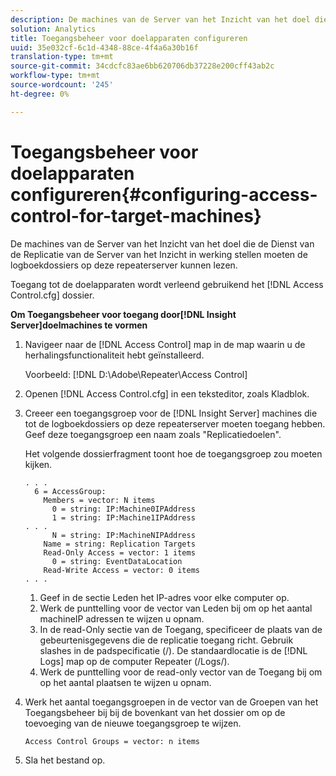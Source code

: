 ```yaml
---
description: De machines van de Server van het Inzicht van het doel die de Dienst van de Replicatie van de Server van het Inzicht in werking stellen moeten de logboekdossiers op deze repeaterserver kunnen lezen.
solution: Analytics
title: Toegangsbeheer voor doelapparaten configureren
uuid: 35e032cf-6c1d-4348-88ce-4f4a6a30b16f
translation-type: tm+mt
source-git-commit: 34cdcfc83ae6bb620706db37228e200cff43ab2c
workflow-type: tm+mt
source-wordcount: '245'
ht-degree: 0%

---
```



# Toegangsbeheer voor doelapparaten configureren{#configuring-access-control-for-target-machines}

De machines van de Server van het Inzicht van het doel die de Dienst van de Replicatie van de Server van het Inzicht in werking stellen moeten de logboekdossiers op deze repeaterserver kunnen lezen.

Toegang tot de doelapparaten wordt verleend gebruikend het [!DNL Access Control.cfg] dossier.

**Om Toegangsbeheer voor toegang door[!DNL Insight Server]doelmachines te vormen**

1. Navigeer naar de [!DNL Access Control] map in de map waarin u de herhalingsfunctionaliteit hebt geïnstalleerd.

   Voorbeeld: [!DNL D:\Adobe\Repeater\Access Control]

1. Openen [!DNL Access Control.cfg] in een teksteditor, zoals Kladblok.
1. Creeer een toegangsgroep voor de [!DNL Insight Server] machines die tot de logboekdossiers op deze repeaterserver moeten toegang hebben. Geef deze toegangsgroep een naam zoals &quot;Replicatiedoelen&quot;.

   Het volgende dossierfragment toont hoe de toegangsgroep zou moeten kijken.

   ```
   . . . 
     6 = AccessGroup: 
       Members = vector: N items 
         0 = string: IP:Machine0IPAddress 
         1 = string: IP:Machine1IPAddress 
   . . . 
         N = string: IP:MachineNIPAddress 
       Name = string: Replication Targets 
       Read-Only Access = vector: 1 items 
         0 = string: EventDataLocation 
       Read-Write Access = vector: 0 items 
   . . .
   ```

   1. Geef in de sectie Leden het IP-adres voor elke computer op.
   1. Werk de punttelling voor de vector van Leden bij om op het aantal machineIP adressen te wijzen u opnam.
   1. In de read-Only sectie van de Toegang, specificeer de plaats van de gebeurtenisgegevens die de replicatie toegang richt. Gebruik slashes in de padspecificatie (/). De standaardlocatie is de [!DNL Logs] map op de computer Repeater (/Logs/).
   1. Werk de punttelling voor de read-only vector van de Toegang bij om op het aantal plaatsen te wijzen u opnam.

1. Werk het aantal toegangsgroepen in de vector van de Groepen van het Toegangsbeheer bij bij de bovenkant van het dossier om op de toevoeging van de nieuwe toegangsgroep te wijzen.

   ```
   Access Control Groups = vector: n items
   ```

1. Sla het bestand op.
